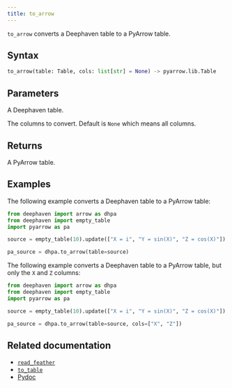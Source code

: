 ```yaml
---
title: to_arrow
---
```


`to_arrow` converts a Deephaven table to a PyArrow table.

## Syntax

```python syntax
to_arrow(table: Table, cols: list[str] = None) -> pyarrow.lib.Table
```

## Parameters

<ParamTable>
<Param name="table" type="Table">

A Deephaven table.

</Param>
<Param name="cols" type="list[str]" optional>

The columns to convert. Default is `None` which means all columns.

</Param>
</ParamTable>

## Returns

A PyArrow table.

## Examples

The following example converts a Deephaven table to a PyArrow table:

```python order=source
from deephaven import arrow as dhpa
from deephaven import empty_table
import pyarrow as pa

source = empty_table(10).update(["X = i", "Y = sin(X)", "Z = cos(X)"])

pa_source = dhpa.to_arrow(table=source)
```

The following example converts a Deephaven table to a PyArrow table, but only the `X` and `Z` columns:

```python order=source
from deephaven import arrow as dhpa
from deephaven import empty_table
import pyarrow as pa

source = empty_table(10).update(["X = i", "Y = sin(X)", "Z = cos(X)"])

pa_source = dhpa.to_arrow(table=source, cols=["X", "Z"])
```

## Related documentation

- [`read_feather`](./read-feather.md)
- [`to_table`](./to-table.md)
- [Pydoc](/core/pydoc/code/deephaven.arrow.html#deephaven.arrow.to_arrow)
